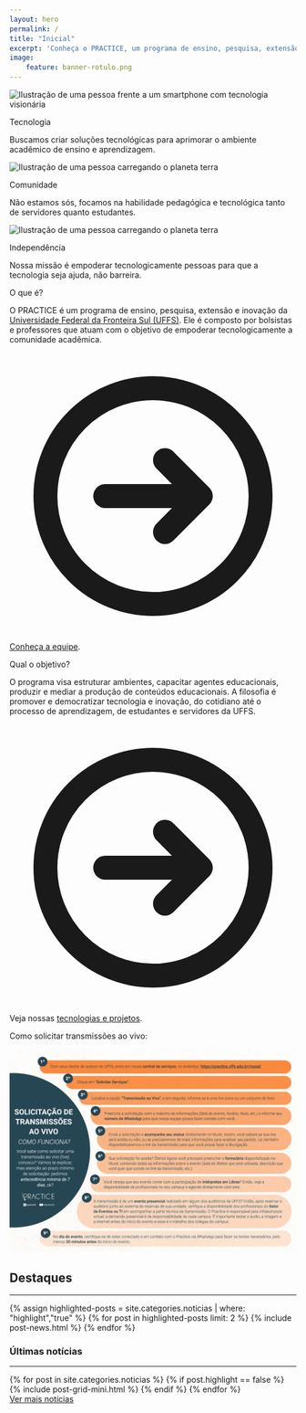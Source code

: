 ```yaml
---
layout: hero
permalink: /
title: "Inicial"
excerpt: 'Conheça o PRACTICE, um programa de ensino, pesquisa, extensão e inovação da Universidade Federal da Fronteira Sul (UFFS), composto por bolsistas e professores que atuam com o objetivo de empoderar tecnologicamente a comunidade acadêmica.'
image:
    feature: banner-rotulo.png
---
```


<section class="fdb-block">
    <div class="container">
        <div class="row text-center justify-content-center mt-5">
            <div class="col-12 col-sm-4 col-xl-3 m-md-auto">
                <img src="/images/illustrations/undraw_visionary_technology.svg" class="h-36 mx-auto mb-8" title="Ilustração de uma pessoa frente a um smartphone com tecnologia visionária"/>
                <p class="font-light text-2xl">Tecnologia</p>
                <p class="text-sm">Buscamos criar soluções tecnológicas para aprimorar o ambiente acadêmico de ensino e aprendizagem.</p>
            </div>
            <div class="col-12 col-sm-4 col-xl-3 m-auto pt-4 pt-sm-0">
                <img src="/images/illustrations/undraw_the_world_is_mine.svg" class="h-40 mx-auto mb-4 " title="Ilustração de uma pessoa carregando o planeta terra"/>
                <p class="font-light text-2xl">Comunidade</p>
                <p class="text-sm">Não estamos sós, focamos na habilidade pedagógica e tecnológica tanto de servidores quanto estudantes.</p>
            </div>
            <div class="col-12 col-sm-4 col-xl-3 m-auto pt-4 pt-sm-0">
                <img src="/images/illustrations/undraw_powerful.svg" class="w-42 mx-auto mb-6" title="Ilustração de uma pessoa carregando o planeta terra"/>
                <p class="font-light text-2xl">Independência</p>
                <p class="text-sm">Nossa missão é empoderar tecnologicamente pessoas para que a tecnologia seja ajuda, não barreira.</p>
            </div>
        </div>
    </div>
</section>

<section class="text-gray-600 body-font">
    <div class="container mx-auto flex px-5 py-5 md:flex-row flex-col items-center">
        <div class="lg:max-w-lg lg:w-full md:w-1/2 w-5/6 mb-10 md:mb-0">
            <lottie-player src="https://assets6.lottiefiles.com/packages/lf20_yoatyllj.json" background="transparent" speed="1"  style="width: 100%; height: auto;" loop autoplay></lottie-player>
        </div>
        <div class="lg:flex-grow md:w-1/2 lg:pl-24 md:pl-16 flex flex-col md:items-start md:text-left items-center ">
            <p class="font-extralight text-3xl">O que é?</p>
            <p class="mb-8 leading-relaxed text-gray-600">
                O PRACTICE é um programa de ensino, pesquisa, extensão e inovação da <a href="https://www.uffs.edu.br">Universidade Federal da Fronteira Sul (UFFS)</a>. Ele é composto por bolsistas e professores que atuam com o objetivo de empoderar tecnologicamente a comunidade acadêmica.
            </p>
            <p class="text-sm text-gray-400">
                <svg xmlns="http://www.w3.org/2000/svg" class="h-6 w-6 inline-block" fill="none" viewBox="0 0 24 24" stroke="currentColor">
                    <path stroke-linecap="round" stroke-linejoin="round" stroke-width="2" d="M13 9l3 3m0 0l-3 3m3-3H8m13 0a9 9 0 11-18 0 9 9 0 0118 0z" />
                </svg>
                <a href="/equipe" class="text-gray-400 no-underline">Conheça a equipe</a>.
            </p>
        </div>
    </div>
</section>

<section class="text-gray-600 body-font">
    <div class="container mx-auto flex px-5 py-5 md:flex-row flex-col items-center">
        <div class="lg:flex-grow md:w-1/2 lg:pr-24 md:pr-16 flex flex-col md:items-start md:text-left mb-16 md:mb-0 items-center">
            <p class="font-extralight text-3xl">Qual o objetivo?</p>
            <p class="mb-8 leading-relaxed  text-gray-600">
                O programa visa estruturar ambientes, capacitar agentes educacionais, produzir e mediar a produção de conteúdos educacionais. A filosofia é promover e democratizar tecnologia e inovação, do cotidiano até o processo de aprendizagem, de estudantes e servidores da UFFS.
            </p>
            <p class="text-sm text-gray-400">
                <svg xmlns="http://www.w3.org/2000/svg" class="h-6 w-6 inline-block" fill="none" viewBox="0 0 24 24" stroke="currentColor">
                    <path stroke-linecap="round" stroke-linejoin="round" stroke-width="2" d="M13 9l3 3m0 0l-3 3m3-3H8m13 0a9 9 0 11-18 0 9 9 0 0118 0z" />
                </svg>
                Veja nossas <a href="/tecnologias" class="text-gray-400 no-underline">tecnologias e projetos</a>.
            </p>
        </div>
        <div class="lg:max-w-lg lg:w-full md:w-1/2 w-5/6">
            <lottie-player src="https://assets1.lottiefiles.com/packages/lf20_2n1snrke.json"  background="transparent"  speed="1"  style="width: 90%; height: auto;"  loop autoplay></lottie-player>
        </div>
    </div>
</section>

<p>Como solicitar transmissões ao vivo:</p>
<img src="images/fluxodelive.png" alt="Como solicitar transmissões ao vivo">

<h2 class="mt-10">Destaques</h2>
<hr />

<section class="text-gray-600 body-font overflow-hidden">
    <div class="py-8 mx-auto">
        <div class="flex flex-wrap -m-12">
            {% assign highlighted-posts = site.categories.noticias | where: "highlight","true" %}
            {% for post in highlighted-posts limit: 2 %}
            {% include post-news.html %}
            {% endfor %}
        </div>
    </div>
</section>

<h3 class="mt-24">Últimas notícias</h3>
<hr />

<section class="text-gray-600 body-font">
    <div class="py-2 mx-auto">
        <div class="flex flex-wrap -m-4">
            {% for post in site.categories.noticias %}
            {% if post.highlight == false %}
            {% include post-grid-mini.html %}
            {% endif %}
            {% endfor %}
        </div>
        <a href="/noticias" class="mt-4">Ver mais notícias</a>
    </div>
</section>